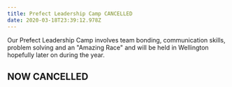 ```yaml
---
title: Prefect Leadership Camp CANCELLED
date: 2020-03-18T23:39:12.978Z
---
```

Our Prefect Leadership Camp involves team bonding, communication skills, problem solving and an "Amazing Race" and will be held in Wellington hopefully later on during the year.  

## NOW CANCELLED
 

